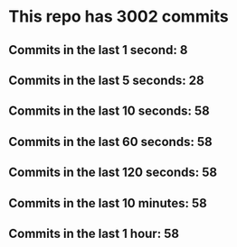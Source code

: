 # This repo has 3002 commits

## Commits in the last 1 second: 8
## Commits in the last 5 seconds: 28
## Commits in the last 10 seconds: 58
## Commits in the last 60 seconds: 58
## Commits in the last 120 seconds: 58
## Commits in the last 10 minutes: 58
## Commits in the last 1 hour: 58
